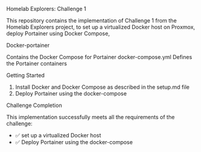 Homelab Explorers: Challenge 1 

This repository contains the implementation of Challenge 1 from the Homelab Explorers project, to set up a virtualized Docker host on Proxmox, deploy Portainer using Docker Compose, 



Docker-portainer 

Contains the Docker Compose for Portainer 
docker-compose.yml  Defines the Portainer containers


 Getting Started

1. Install Docker and Docker Compose as described in the setup.md file
2. Deploy Portainer using the docker-compose

 Challenge Completion

This implementation successfully meets all the requirements of the challenge:
- ✅ set up a virtualized Docker host
- ✅ Deploy Portainer using the docker-compose

